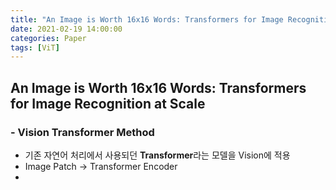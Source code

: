 ```yaml
---
title: "An Image is Worth 16x16 Words: Transformers for Image Recognition at Scale"
date: 2021-02-19 14:00:00
categories: Paper
tags: [ViT]
---
```



## An Image is Worth 16x16 Words: Transformers for Image Recognition at Scale   
### - Vision Transformer Method

* 기존 자연어 처리에서 사용되던 **Transformer**라는 모델을 Vision에 적용
* Image Patch -> Transformer Encoder
* 




